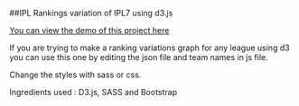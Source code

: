 ##IPL Rankings variation of IPL7 using d3.js

[You can view the demo of this project here](http://rakeshkatti.com/ipl7d3/)


If you are trying to make a ranking variations graph for any league using d3 you can use this one by editing the json file and team names in js file.

Change the styles with sass or css.

Ingredients used : D3.js, SASS and Bootstrap
